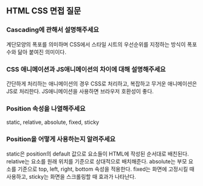 ## HTML CSS 면접 질문

### Cascading에 관해서 설명해주세요  
계단모양의 폭포를 의미하며 CSS에서 스타일 시트의 우선순위를 지정하는 방식이 폭포수와 닮아 붙여진 의미이다.  

### CSS 애니메이션과 JS애니메이션의 차이에 대해 설명해주세요  
간단하게 처리하는 애니메이션의 경우 CSS로 처리하고, 복잡하고 무거운 애니메이션은 JS로 처리한다. JS애니메이션을 사용하면 브라우저 호환성이 좋다.  

### Position 속성을 나열해주세요  
static, relative, absolute, fixed, sticky    

### Position을 어떻게 사용하는지 알려주세요  
static은 position의 default 값으로 요소들이 HTML에 작성된 순서대로 배친된다. relative는 요소를 원래 위치를 기준으로 상대적으로 배치해준다. absolute는 부모 요소를 기준으로 top, left, right, bottom 속성을 적용한다. fixed는 화면에 고정시킬 때 사용하고, sticky는 화면을 스크롤링할 때 효과가 나타난다.  
